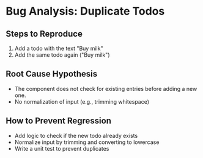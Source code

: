 # Bug Analysis: Duplicate Todos

## Steps to Reproduce
1. Add a todo with the text "Buy milk"
2. Add the same todo again ("Buy milk")

## Root Cause Hypothesis
- The component does not check for existing entries before adding a new one.
- No normalization of input (e.g., trimming whitespace)

## How to Prevent Regression
- Add logic to check if the new todo already exists
- Normalize input by trimming and converting to lowercase
- Write a unit test to prevent duplicates
